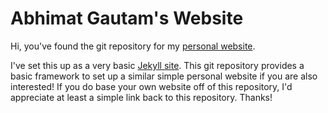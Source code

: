 # Abhimat Gautam's Website

Hi, you've found the git repository for my [personal website](https://abhimat.net/).

I've set this up as a very basic [Jekyll site](https://jekyllrb.com). This git repository provides a basic framework to set up a similar simple personal website if you are also interested! If you do base your own website off of this repository, I'd appreciate at least a simple link back to this repository. Thanks!